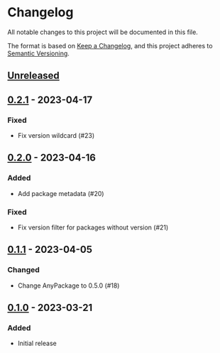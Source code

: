 # Changelog

All notable changes to this project will be documented in this file.

The format is based on [Keep a Changelog](https://keepachangelog.com/en/1.0.0/),
and this project adheres to [Semantic Versioning](https://semver.org/spec/v2.0.0.html).

## [Unreleased]

## [0.2.1] - 2023-04-17

### Fixed

- Fix version wildcard (#23)

## [0.2.0] - 2023-04-16

### Added

- Add package metadata (#20)

### Fixed

- Fix version filter for packages without version (#21)

## [0.1.1] - 2023-04-05

### Changed

- Change AnyPackage to 0.5.0 (#18)

## [0.1.0] - 2023-03-21

### Added

- Initial release

[Unreleased]: https://github.com/AnyPackage/AnyPackage.Programs/compare/v0.2.1...HEAD
[0.2.1]: https://github.com/AnyPackage/AnyPackage.Programs/releases/tag/v0.2.1
[0.2.0]: https://github.com/AnyPackage/AnyPackage.Programs/releases/tag/v0.2.0
[0.1.1]: https://github.com/AnyPackage/AnyPackage.Programs/releases/tag/v0.1.1
[0.1.0]: https://github.com/AnyPackage/AnyPackage.Programs/releases/tag/v0.1.0
